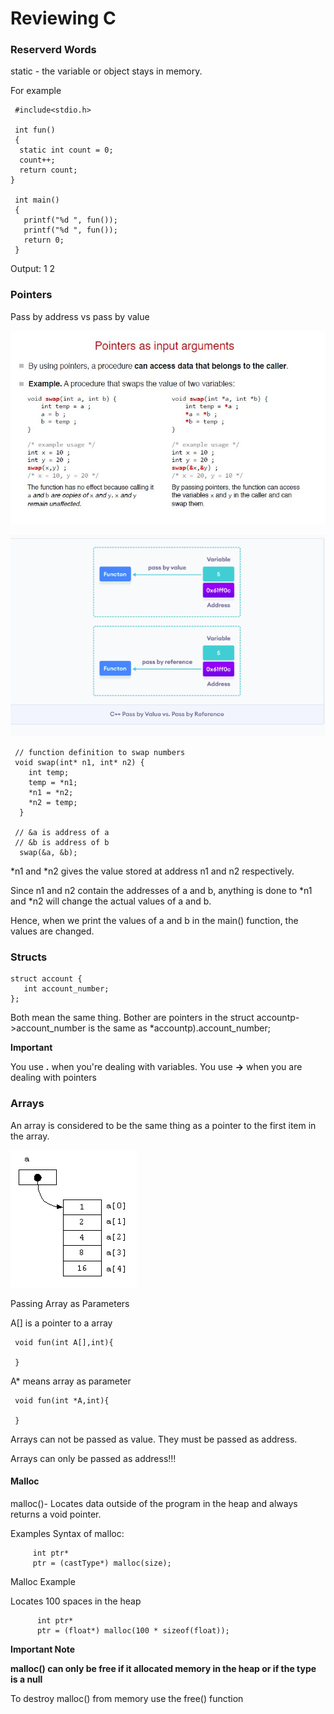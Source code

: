 Reviewing C
================

### Reserverd Words


static - the variable or object stays in memory. 

For example 

     #include<stdio.h>
   
     int fun()
     {
      static int count = 0;
      count++;
      return count;
    }
  
     int main()
     {
       printf("%d ", fun());
       printf("%d ", fun());
       return 0;
     }

Output:
      1 2
     

### Pointers

Pass by address vs pass by value

![PassbyPointer](https://github.com/selvadurai/DSA-Using-C/blob/main/Learning-C/Images/passBYPointer.jpg?raw=true)

![PassbyPointer](https://github.com/selvadurai/DSA-Using-C/blob/main/Learning-C/Images/pass.png?raw=true)


     // function definition to swap numbers
     void swap(int* n1, int* n2) {
        int temp;
        temp = *n1;
        *n1 = *n2;
        *n2 = temp;
      }
      
     // &a is address of a
     // &b is address of b
      swap(&a, &b);   
      
*n1 and *n2 gives the value stored at address n1 and n2 respectively.

Since n1 and n2 contain the addresses of a and b, anything is done to *n1 and *n2 will change the actual values of a and b.

Hence, when we print the values of a and b in the main() function, the values are changed.


### Structs

    struct account {
       int account_number;
    };
    

Both mean the same thing. Bother are pointers in the struct
 accountp->account_number is the same as *accountp).account_number;

**Important**


You use **.** when you're dealing with variables. You use **->** when you are dealing with pointers
    


### Arrays

An array is considered to be the same thing as a pointer to the first item in the array.
 
 

![Array](https://github.com/selvadurai/DSA-Using-C/blob/main/Learning-C/Images/arrayPoint.gif?raw=true)


Passing Array as Parameters

A[] is a pointer to a array

     void fun(int A[],int){
     
     }



A* means array as parameter

     void fun(int *A,int){
     
     }

Arrays can not be passed as value. They must be passed as address.

Arrays can only be passed as address!!!




#### Malloc 


malloc()- Locates data outside of the program in the heap and always returns a void pointer.  

Examples Syntax of malloc:

         int ptr*
         ptr = (castType*) malloc(size);
  
 Malloc Example
 
 Locates 100 spaces in the heap
 
          int ptr*
          ptr = (float*) malloc(100 * sizeof(float));

**Important Note** 


 **malloc() can only be free if it allocated memory in the heap or if the type is a null**


To destroy malloc() from memory use the free() function
